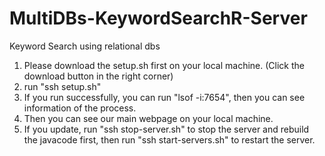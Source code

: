 # MultiDBs-KeywordSearchR-Server
Keyword Search using relational dbs


1. Please download the setup.sh first on your local machine.
(Click the download button in the right corner)
2. run "ssh setup.sh"
3. If you run successfully, you can run "lsof -i:7654", then you can see information of the process.
4. Then you can see our main webpage on your local machine.
5. If you update, run "ssh stop-server.sh" to stop the server and rebuild the javacode first, then run "ssh start-servers.sh" to restart the server.
